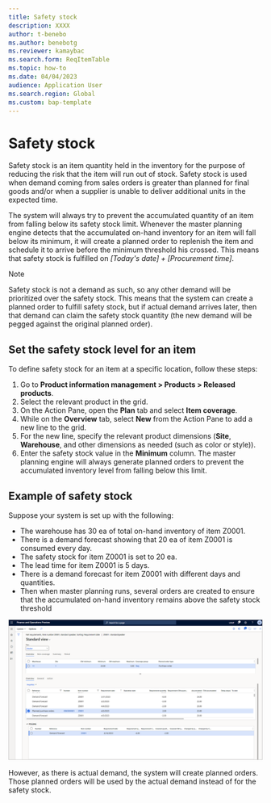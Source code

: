 ```yaml
---
title: Safety stock
description: XXXX
author: t-benebo
ms.author: benebotg
ms.reviewer: kamaybac
ms.search.form: ReqItemTable
ms.topic: how-to
ms.date: 04/04/2023
audience: Application User
ms.search.region: Global
ms.custom: bap-template
---
```


# Safety stock

<!-- KFM: The document suggested putting this under "Configuration" in the TOC. But we also have a section called "Safety stock"; should we actually put it under there? -->

<!-- KFM: We already have a topic about safety stock: [Safety stock fulfillment for items](safety-stock-replenishment.md). Should we combine this info with that? That topic probably also needs to be updated to reflect Planning Optimization instead of "classic". -->

Safety stock is an item quantity held in the inventory for the purpose of reducing the risk that the item will run out of stock. Safety stock is used when demand coming from sales orders is greater than planned for final goods and/or when a supplier is unable to deliver additional units in the expected time.

The system will always try to prevent the accumulated quantity of an item from falling below its safety stock limit. Whenever the master planning engine detects that the accumulated on-hand inventory for an item will fall below its minimum, it will create a planned order to replenish the item and schedule it to arrive before the minimum threshold his crossed. This means that safety stock is fulfilled on *\[Today's date\] &plus; \[Procurement time\]*.

> [!NOTE]
> Safety stock is not a demand as such, so any other demand will be prioritized over the safety stock. This means that the system can create a planned order to fulfill safety stock, but if actual demand arrives later, then that demand can claim the safety stock quantity (the new demand will be pegged against the original planned order). <!-- KFM: This text was somewhat ambiguous in the draft. Please confirm this reformulation. -->

## Set the safety stock level for an item

To define safety stock for an item at a specific location, follow these steps:

1. Go to **Product information management \> Products \> Released products**.
1. Select the relevant product in the grid.
1. On the Action Pane, open the **Plan** tab and select **Item coverage**.
1. While on the **Overview** tab, select **New** from the Action Pane to add a new line to the grid.
1. For the new line, specify the relevant product dimensions (**Site**, **Warehouse**, and other dimensions as needed (such as color or style)).
1. Enter the safety stock value in the **Minimum** column. The master planning engine will always generate planned orders to prevent the accumulated inventory level from falling below this limit.

<!-- KFM: It seems like the **Fulfill minimum** setting on the **General** tab does nothing when using PO. Maybe we should say so here. -->

## Example of safety stock

Suppose your system is set up with the following:

- The warehouse has 30 ea of total on-hand inventory of item Z0001.
- There is a demand forecast showing that 20 ea of item Z0001 is consumed every day.
- The safety stock for item Z0001 is set to 20 ea.
- The lead time for item Z0001 is 5 days.
- There is a demand forecast for item Z0001 with different days and quantities. <!-- KFM: Is it intentional that we have two different demand forecasts in this list? -->
- Then when master planning runs, several orders are created to ensure that the accumulated on-hand inventory remains above the safety stock threshold

<!-- KFM: We can't use a screenshot as a substitute for documentation (screenshots are inaccessible and aren't localized). Please provide a text description of what we are showing here, what page this is, how it relates to the values in the above bullet list, etc. -->

[<img src="media/safety-stock-example.png" alt="Example of safety stock." title="Example of safety stock" width="720" />](media/safety-stock-example.png#lightbox)

However, as there is actual demand, the system will create planned orders. Those planned orders will be used by the actual demand instead of for the safety stock. <!-- KFM: Why "however"? I'm not sure what point we are making here. -->
